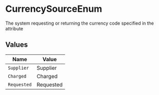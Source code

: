 # CurrencySourceEnum

The system requesting or returning the currency code specified in the attribute


## Values

| Name        | Value       |
| ----------- | ----------- |
| `Supplier`  | Supplier    |
| `Charged`   | Charged     |
| `Requested` | Requested   |